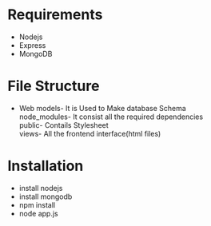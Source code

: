 # Requirements
 *	Nodejs 
 *	Express 
 *	MongoDB 

 # File Structure 
 * Web 
 	models- It is Used to Make database Schema<br>
 	node_modules- It consist all the required dependencies<br>
 	public- Contails Stylesheet<br>
 	views- All the frontend interface(html files)<br>
 # Installation
 *	install nodejs
 *	install mongodb
 *	npm install 
 *	node app.js
